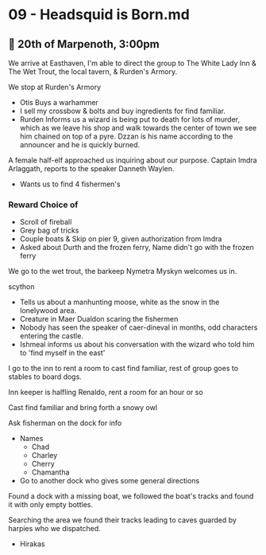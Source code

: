 # 09 - Headsquid is Born.md

## 📅 20th of Marpenoth, 3:00pm

We arrive at Easthaven, I'm able to direct the group to The White Lady Inn &
The Wet Trout, the local tavern, & Rurden's Armory.

We stop at Rurden's Armory

- Otis Buys a warhammer
- I sell my crossbow & bolts and buy ingredients for find familiar.
- Rurden Informs us a wizard is being put to death for lots of murder, which as
  we leave his shop and walk towards the center of town we see him chained on
  top of a pyre. Dzzan is his name according to the announcer and he is quickly
  burned.

A female half-elf approached us inquiring about our purpose.
Captain Imdra Arlaggath, reports to the speaker Danneth Waylen.

- Wants us to find 4 fishermen's

### Reward Choice of

- Scroll of fireball
- Grey bag of tricks
- Couple boats & Skip on pier 9, given authorization from Imdra
- Asked about Durth and the frozen ferry, Name didn't go with the frozen ferry

We go to the wet trout, the barkeep Nymetra Myskyn welcomes us in.

scython

- Tells us about a manhunting moose, white as the snow in the lonelywood area.
- Creature in Maer Dualdon scaring the fishermen
- Nobody has seen the speaker of caer-dineval in months, odd characters entering
  the castle.
- Ishmeal informs us about his conversation with the wizard who told him to
  'find myself in the east'

I go to the inn to rent a room to cast find familiar, rest of group goes to
stables to board dogs.

Inn keeper is halfling Renaldo, rent a room for an hour or so

Cast find familiar and bring forth a snowy owl

Ask fisherman on the dock for info

- Names
  - Chad
  - Charley
  - Cherry
  - Chamantha
- Go to another dock who gives some general directions

Found a dock with a missing boat, we followed the boat's tracks and found it
with only empty bottles.

Searching the area we found their tracks leading to caves guarded by harpies who
we dispatched.

- Hirakas
